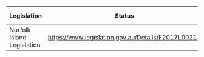| Legislation | Status | Case law | Constitution |
|---|---|---|---|
| Norfolk Island Legislation | https://www.legislation.gov.au/Details/F2017L00218 | Active | https://www.legislation.gov.au/Details/F2017L00218/Html/Volume_1 | https://www.legislation.gov.au/Details/F2017L00218/Html/Volume_2 |